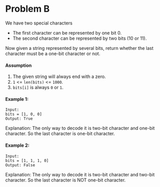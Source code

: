 # Problem B

We have two special characters
* The first character can be represented by one bit 0.
* The second character can be represented by two bits (10 or 11).

Now given a string represented by several bits, return whether the last character must be a one-bit character or not. 

#### Assumption
1. The given string will always end with a zero.
1. `1` <= `len(bits)` <= `1000`.
1. `bits[i]` is always `0` or `1`.

#### Example 1:
```
Input: 
bits = [1, 0, 0]
Output: True
```
Explanation: 
The only way to decode it is two-bit character and one-bit character. So the last character is one-bit character.
#### Example 2:
```
Input: 
bits = [1, 1, 1, 0]
Output: False
```
Explanation: 
The only way to decode it is two-bit character and two-bit character. So the last character is NOT one-bit character.

